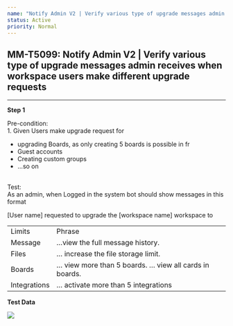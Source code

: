 ```yaml
---
name: "Notify Admin V2 | Verify various type of upgrade messages admin receives when workspace users make different upgrade requests"
status: Active
priority: Normal
---
```


## MM-T5099: Notify Admin V2 | Verify various type of upgrade messages admin receives when workspace users make different upgrade requests

---

**Step 1**

Pre-condition:\
1\. Given Users make upgrade request for

- upgrading Boards, as only creating 5 boards is possible in fr
- Guest accounts
- Creating custom groups
- ...so on

\
Test:\
As an admin, when Logged in the system bot should show messages in this format

\[User name] requested to upgrade the \[workspace name] workspace to

|              |                                                        |
| ------------ | ------------------------------------------------------ |
| Limits       | Phrase                                                 |
| Message      | …view the full message history.                        |
| Files        | … increase the file storage limit.                     |
| Boards       | … view more than 5 boards. … view all cards in boards. |
| Integrations | … activate more than 5 integrations                    |

**Test Data**

![](https://smartbear-tm4j-prod-us-west-2-attachment-rich-text.s3.us-west-2.amazonaws.com/embedded-f3277290f945470c4add5d21ef3dc7ca7b74388fc7152bfb6b99ae58c66a95a8-1661095546200-1661095546200.png)
